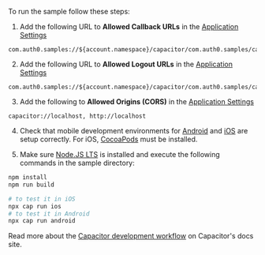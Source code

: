 <!-- markdownlint-disable MD041 -->

To run the sample follow these steps:

1) Add the following URL to **Allowed Callback URLs** in the <a href="$manage_url/#/applications/$account.clientId/settings" target="_blank" rel="noreferrer">Application Settings</a>

```text
com.auth0.samples://${account.namespace}/capacitor/com.auth0.samples/callback
```

2) Add the following URL to **Allowed Logout URLs** in the <a href="$manage_url/#/applications/$account.clientId/settings" target="_blank" rel="noreferrer">Application Settings</a>

```text
com.auth0.samples://${account.namespace}/capacitor/com.auth0.samples/callback
```

3) Add the following to **Allowed Origins (CORS)** in the <a href="$manage_url/#/applications/$account.clientId/settings" target="_blank" rel="noreferrer">Application Settings</a>

```text
capacitor://localhost, http://localhost
```

4) Check that mobile development environments for <a href="https://capacitorjs.com/docs/android" target="_blank" rel="noreferrer">Android</a> and <a href="https://capacitorjs.com/docs/ios" target="_blank" rel="noreferrer">iOS</a> are setup correctly. For iOS, <a href="https://cocoapods.org/" target="_blank" rel="noreferrer">CocoaPods</a> must be installed.

5) Make sure <a href="https://nodejs.org/en/download/" target="_blank" rel="noreferrer">Node.JS LTS</a> is installed and execute the following commands in the sample directory:

```bash
npm install
npm run build

# to test it in iOS
npx cap run ios
# to test it in Android
npx cap run android
```

Read more about the <a href="https://capacitorjs.com/docs/basics/workflow" target="_blank" rel="noreferrer">Capacitor development workflow</a> on Capacitor's docs site.
